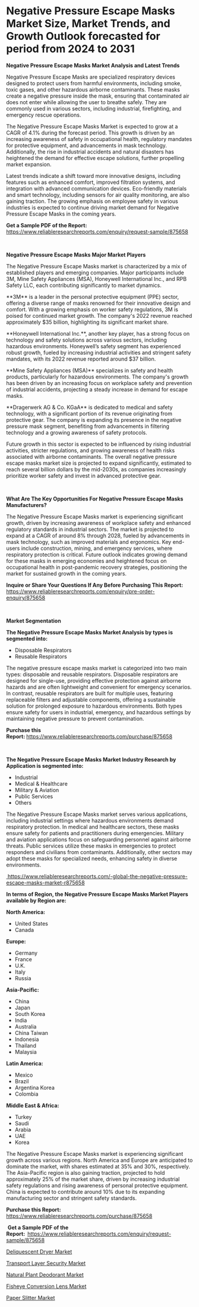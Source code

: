 <p><h1>Negative Pressure Escape Masks Market Size, Market Trends, and Growth Outlook forecasted for period from 2024 to 2031</h1></p><p><strong>Negative Pressure Escape Masks Market Analysis and Latest Trends</strong></p>
<p><p>Negative Pressure Escape Masks are specialized respiratory devices designed to protect users from harmful environments, including smoke, toxic gases, and other hazardous airborne contaminants. These masks create a negative pressure inside the mask, ensuring that contaminated air does not enter while allowing the user to breathe safely. They are commonly used in various sectors, including industrial, firefighting, and emergency rescue operations.</p><p>The Negative Pressure Escape Masks Market is expected to grow at a CAGR of 4.1% during the forecast period. This growth is driven by an increasing awareness of safety in occupational health, regulatory mandates for protective equipment, and advancements in mask technology. Additionally, the rise in industrial accidents and natural disasters has heightened the demand for effective escape solutions, further propelling market expansion.</p><p>Latest trends indicate a shift toward more innovative designs, including features such as enhanced comfort, improved filtration systems, and integration with advanced communication devices. Eco-friendly materials and smart technology, including sensors for air quality monitoring, are also gaining traction. The growing emphasis on employee safety in various industries is expected to continue driving market demand for Negative Pressure Escape Masks in the coming years.</p></p>
<p><strong>Get a Sample PDF of the Report:&nbsp;</strong> <a href="https://www.reliableresearchreports.com/enquiry/request-sample/875658">https://www.reliableresearchreports.com/enquiry/request-sample/875658</a></p>
<p>&nbsp;</p>
<p><strong>Negative Pressure Escape Masks Major Market Players</strong></p>
<p><p>The Negative Pressure Escape Masks market is characterized by a mix of established players and emerging companies. Major participants include 3M, Mine Safety Appliances (MSA), Honeywell International Inc., and RPB Safety LLC, each contributing significantly to market dynamics.</p><p>**3M** is a leader in the personal protective equipment (PPE) sector, offering a diverse range of masks renowned for their innovative design and comfort. With a growing emphasis on worker safety regulations, 3M is poised for continued market growth. The company's 2022 revenue reached approximately $35 billion, highlighting its significant market share.</p><p>**Honeywell International Inc.**, another key player, has a strong focus on technology and safety solutions across various sectors, including hazardous environments. Honeywell’s safety segment has experienced robust growth, fueled by increasing industrial activities and stringent safety mandates, with its 2022 revenue reported around $37 billion.</p><p>**Mine Safety Appliances (MSA)** specializes in safety and health products, particularly for hazardous environments. The company's growth has been driven by an increasing focus on workplace safety and prevention of industrial accidents, projecting a steady increase in demand for escape masks.</p><p>**Dragerwerk AG & Co. KGaA** is dedicated to medical and safety technology, with a significant portion of its revenue originating from protective gear. The company is expanding its presence in the negative pressure mask segment, benefiting from advancements in filtering technology and a growing awareness of safety protocols.</p><p>Future growth in this sector is expected to be influenced by rising industrial activities, stricter regulations, and growing awareness of health risks associated with airborne contaminants. The overall negative pressure escape masks market size is projected to expand significantly, estimated to reach several billion dollars by the mid-2030s, as companies increasingly prioritize worker safety and invest in advanced protective gear.</p></p>
<p>&nbsp;</p>
<p><strong>What Are The Key Opportunities For Negative Pressure Escape Masks Manufacturers?</strong></p>
<p><p>The Negative Pressure Escape Masks market is experiencing significant growth, driven by increasing awareness of workplace safety and enhanced regulatory standards in industrial sectors. The market is projected to expand at a CAGR of around 8% through 2028, fueled by advancements in mask technology, such as improved materials and ergonomics. Key end-users include construction, mining, and emergency services, where respiratory protection is critical. Future outlook indicates growing demand for these masks in emerging economies and heightened focus on occupational health in post-pandemic recovery strategies, positioning the market for sustained growth in the coming years.</p></p>
<p><strong>Inquire or Share Your Questions If Any Before Purchasing This Report:</strong> <a href="https://www.reliableresearchreports.com/enquiry/pre-order-enquiry/875658">https://www.reliableresearchreports.com/enquiry/pre-order-enquiry/875658</a></p>
<p>&nbsp;</p>
<p><strong>Market Segmentation</strong></p>
<p><strong>The Negative Pressure Escape Masks Market Analysis by types is segmented into:</strong></p>
<p><ul><li>Disposable Respirators</li><li>Reusable Respirators</li></ul></p>
<p><p>The negative pressure escape masks market is categorized into two main types: disposable and reusable respirators. Disposable respirators are designed for single-use, providing effective protection against airborne hazards and are often lightweight and convenient for emergency scenarios. In contrast, reusable respirators are built for multiple uses, featuring replaceable filters and adjustable components, offering a sustainable solution for prolonged exposure to hazardous environments. Both types ensure safety for users in industrial, emergency, and hazardous settings by maintaining negative pressure to prevent contamination.</p></p>
<p><strong>Purchase this Report:&nbsp;</strong><a href="https://www.reliableresearchreports.com/purchase/875658">https://www.reliableresearchreports.com/purchase/875658</a></p>
<p>&nbsp;</p>
<p><strong>The Negative Pressure Escape Masks Market Industry Research by Application is segmented into:</strong></p>
<p><ul><li>Industrial</li><li>Medical & Healthcare</li><li>Military & Aviation</li><li>Public Services</li><li>Others</li></ul></p>
<p><p>The Negative Pressure Escape Masks market serves various applications, including industrial settings where hazardous environments demand respiratory protection. In medical and healthcare sectors, these masks ensure safety for patients and practitioners during emergencies. Military and aviation applications focus on safeguarding personnel against airborne threats. Public services utilize these masks in emergencies to protect responders and civilians from contaminants. Additionally, other sectors may adopt these masks for specialized needs, enhancing safety in diverse environments.</p></p>
<p><a href="https://www.reliableresearchreports.com/-global-the-negative-pressure-escape-masks-market-r875658">&nbsp;https://www.reliableresearchreports.com/-global-the-negative-pressure-escape-masks-market-r875658</a></p>
<p><strong>In terms of Region, the Negative Pressure Escape Masks Market Players available by Region are:</strong></p>
<p>
    <p> <strong> North America: </strong>
        <ul>
            <li>United States</li>
            <li>Canada</li>
        </ul>
        </p> 
    <p> <strong> Europe: </strong>
        <ul>
            <li>Germany</li>
            <li>France</li>
            <li>U.K.</li>
            <li>Italy</li>
            <li>Russia</li>
        </ul>
        </p> 
    <p> <strong> Asia-Pacific: </strong>
        <ul>
            <li>China</li>
            <li>Japan</li>
            <li>South Korea</li>
            <li>India</li>
            <li>Australia</li>
            <li>China Taiwan</li>
            <li>Indonesia</li>
            <li>Thailand</li>
            <li>Malaysia</li>
        </ul>
        </p> 
    <p> <strong> Latin America: </strong>
        <ul>
            <li>Mexico</li>
            <li>Brazil</li>
            <li>Argentina Korea</li>
            <li>Colombia</li>
        </ul>
        </p> 
    <p> <strong> Middle East & Africa: </strong>
        <ul>
            <li>Turkey</li>
            <li>Saudi</li>
            <li>Arabia</li>
            <li>UAE</li>
            <li>Korea</li>
        </ul>
    </p>
    </p>
<p><p>The Negative Pressure Escape Masks market is experiencing significant growth across various regions. North America and Europe are anticipated to dominate the market, with shares estimated at 35% and 30%, respectively. The Asia-Pacific region is also gaining traction, projected to hold approximately 25% of the market share, driven by increasing industrial safety regulations and rising awareness of personal protective equipment. China is expected to contribute around 10% due to its expanding manufacturing sector and stringent safety standards.</p></p>
<p><strong>Purchase this Report: </strong><a href="https://www.reliableresearchreports.com/purchase/875658">https://www.reliableresearchreports.com/purchase/875658</a></p>
<p>&nbsp;<strong>Get a Sample PDF of the Report:&nbsp;&nbsp;</strong><a href="https://www.reliableresearchreports.com/enquiry/request-sample/875658">https://www.reliableresearchreports.com/enquiry/request-sample/875658</a></p>
<p><strong></strong></p>
<p><p><a href="https://www.linkedin.com/pulse/deliquescent-dryer-market-forecasts-trends-impact-analysis-6vvhc?trackingId=4UniTfO6TfSDeCc3kAHRMA%3D%3D">Deliquescent Dryer Market</a></p><p><a href="https://www.linkedin.com/pulse/booming-transport-layer-security-market-sector-analysis-growth-uknoc?trackingId=PR3ZIfXyRFWWvEYDlkjmHg%3D%3D">Transport Layer Security Market</a></p><p><a href="https://github.com/globismark/Market-Research-Report-List-5/blob/main/natural-plant-deodorant-market.md">Natural Plant Deodorant Market</a></p><p><a href="https://www.linkedin.com/pulse/fisheye-conversion-lens-industry-insights-report-analyzing-qjlyc?trackingId=TJyQWIlyQLiPZ%2FaDQRqbpg%3D%3D">Fisheye Conversion Lens Market</a></p><p><a href="https://www.linkedin.com/pulse/global-paper-slitter-industry-analysis-share-growth-trends-ocpnc?trackingId=RGZ%2BKWA1R0a5B3LmbSZgVA%3D%3D">Paper Slitter Market</a></p></p>
